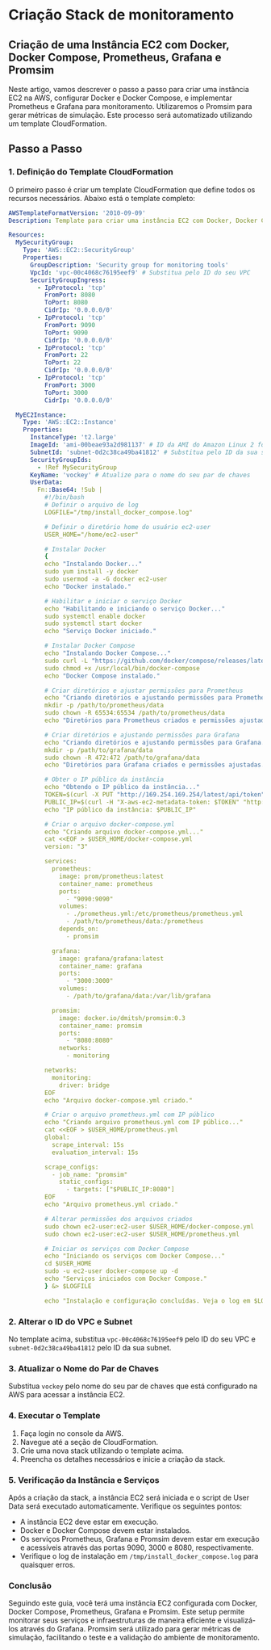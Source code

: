 # Criação Stack de monitoramento

## Criação de uma Instância EC2 com Docker, Docker Compose, Prometheus, Grafana e Promsim

Neste artigo, vamos descrever o passo a passo para criar uma instância EC2 na AWS, configurar Docker e Docker Compose, e implementar Prometheus e Grafana para monitoramento. Utilizaremos o Promsim para gerar métricas de simulação. Este processo será automatizado utilizando um template CloudFormation.

## Passo a Passo

### 1. Definição do Template CloudFormation

O primeiro passo é criar um template CloudFormation que define todos os recursos necessários. Abaixo está o template completo:

```yaml
AWSTemplateFormatVersion: '2010-09-09'
Description: Template para criar uma instância EC2 com Docker, Docker Compose, Prometheus, Grafana e Promsim

Resources:
  MySecurityGroup:
    Type: 'AWS::EC2::SecurityGroup'
    Properties: 
      GroupDescription: 'Security group for monitoring tools'
      VpcId: 'vpc-00c4068c76195eef9' # Substitua pelo ID do seu VPC
      SecurityGroupIngress: 
        - IpProtocol: 'tcp'
          FromPort: 8080
          ToPort: 8080
          CidrIp: '0.0.0.0/0'
        - IpProtocol: 'tcp'
          FromPort: 9090
          ToPort: 9090
          CidrIp: '0.0.0.0/0'
        - IpProtocol: 'tcp'
          FromPort: 22
          ToPort: 22
          CidrIp: '0.0.0.0/0'
        - IpProtocol: 'tcp'
          FromPort: 3000
          ToPort: 3000
          CidrIp: '0.0.0.0/0'

  MyEC2Instance:
    Type: 'AWS::EC2::Instance'
    Properties: 
      InstanceType: 't2.large'
      ImageId: 'ami-00beae93a2d981137' # ID da AMI do Amazon Linux 2 fornecido
      SubnetId: 'subnet-0d2c38ca49ba41812' # Substitua pelo ID da sua subnet
      SecurityGroupIds: 
        - !Ref MySecurityGroup
      KeyName: 'vockey' # Atualize para o nome do seu par de chaves
      UserData: 
        Fn::Base64: !Sub |
          #!/bin/bash
          # Definir o arquivo de log
          LOGFILE="/tmp/install_docker_compose.log"

          # Definir o diretório home do usuário ec2-user
          USER_HOME="/home/ec2-user"

          # Instalar Docker
          {
          echo "Instalando Docker..."
          sudo yum install -y docker
          sudo usermod -a -G docker ec2-user
          echo "Docker instalado."

          # Habilitar e iniciar o serviço Docker
          echo "Habilitando e iniciando o serviço Docker..."
          sudo systemctl enable docker
          sudo systemctl start docker
          echo "Serviço Docker iniciado."

          # Instalar Docker Compose
          echo "Instalando Docker Compose..."
          sudo curl -L "https://github.com/docker/compose/releases/latest/download/docker-compose-$(uname -s)-$(uname -m)" -o /usr/local/bin/docker-compose
          sudo chmod +x /usr/local/bin/docker-compose
          echo "Docker Compose instalado."

          # Criar diretórios e ajustar permissões para Prometheus
          echo "Criando diretórios e ajustando permissões para Prometheus..."
          mkdir -p /path/to/prometheus/data
          sudo chown -R 65534:65534 /path/to/prometheus/data
          echo "Diretórios para Prometheus criados e permissões ajustadas."

          # Criar diretórios e ajustando permissões para Grafana
          echo "Criando diretórios e ajustando permissões para Grafana..."
          mkdir -p /path/to/grafana/data
          sudo chown -R 472:472 /path/to/grafana/data
          echo "Diretórios para Grafana criados e permissões ajustadas."

          # Obter o IP público da instância
          echo "Obtendo o IP público da instância..."
          TOKEN=$(curl -X PUT "http://169.254.169.254/latest/api/token" -H "X-aws-ec2-metadata-token-ttl-seconds: 21600")
          PUBLIC_IP=$(curl -H "X-aws-ec2-metadata-token: $TOKEN" "http://169.254.169.254/latest/meta-data/public-ipv4")
          echo "IP público da instância: $PUBLIC_IP"

          # Criar o arquivo docker-compose.yml
          echo "Criando arquivo docker-compose.yml..."
          cat <<EOF > $USER_HOME/docker-compose.yml
          version: "3"

          services:
            prometheus:
              image: prom/prometheus:latest
              container_name: prometheus
              ports:
                - "9090:9090"
              volumes:
                - ./prometheus.yml:/etc/prometheus/prometheus.yml
                - /path/to/prometheus/data:/prometheus
              depends_on:
                - promsim

            grafana:
              image: grafana/grafana:latest
              container_name: grafana
              ports:
                - "3000:3000"
              volumes:
                - /path/to/grafana/data:/var/lib/grafana

            promsim:
              image: docker.io/dmitsh/promsim:0.3
              container_name: promsim
              ports:
                - "8080:8080"
              networks:
                - monitoring

          networks:
            monitoring:
              driver: bridge
          EOF
          echo "Arquivo docker-compose.yml criado."

          # Criar o arquivo prometheus.yml com IP público
          echo "Criando arquivo prometheus.yml com IP público..."
          cat <<EOF > $USER_HOME/prometheus.yml
          global:
            scrape_interval: 15s
            evaluation_interval: 15s

          scrape_configs:
            - job_name: "promsim"
              static_configs:
                - targets: ["$PUBLIC_IP:8080"]
          EOF
          echo "Arquivo prometheus.yml criado."

          # Alterar permissões dos arquivos criados
          sudo chown ec2-user:ec2-user $USER_HOME/docker-compose.yml
          sudo chown ec2-user:ec2-user $USER_HOME/prometheus.yml

          # Iniciar os serviços com Docker Compose
          echo "Iniciando os serviços com Docker Compose..."
          cd $USER_HOME
          sudo -u ec2-user docker-compose up -d
          echo "Serviços iniciados com Docker Compose."
          } &> $LOGFILE

          echo "Instalação e configuração concluídas. Veja o log em $LOGFILE"
```

### 2. Alterar o ID do VPC e Subnet

No template acima, substitua `vpc-00c4068c76195eef9` pelo ID do seu VPC e `subnet-0d2c38ca49ba41812` pelo ID da sua subnet.

### 3. Atualizar o Nome do Par de Chaves

Substitua `vockey` pelo nome do seu par de chaves que está configurado na AWS para acessar a instância EC2.

### 4. Executar o Template

1. Faça login no console da AWS.
2. Navegue até a seção de CloudFormation.
3. Crie uma nova stack utilizando o template acima.
4. Preencha os detalhes necessários e inicie a criação da stack.

### 5. Verificação da Instância e Serviços

Após a criação da stack, a instância EC2 será iniciada e o script de User Data será executado automaticamente. Verifique os seguintes pontos:

- A instância EC2 deve estar em execução.
- Docker e Docker Compose devem estar instalados.
- Os serviços Prometheus, Grafana e Promsim devem estar em execução e acessíveis através das portas 9090, 3000 e 8080, respectivamente.
- Verifique o log de instalação em `/tmp/install_docker_compose.log` para quaisquer erros.

### Conclusão

Seguindo este guia, você terá uma instância EC2 configurada com Docker, Docker Compose, Prometheus, Grafana e Promsim. Este setup permite monitorar seus serviços e infraestruturas de maneira eficiente e visualizá-los através do Grafana. Promsim será utilizado para gerar métricas de simulação, facilitando o teste e a validação do ambiente de monitoramento.
